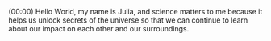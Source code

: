 (00:00) Hello World, my name is Julia, and science matters to me because it helps us unlock secrets of the universe so that we can continue to learn about our impact on each other and our surroundings. 
